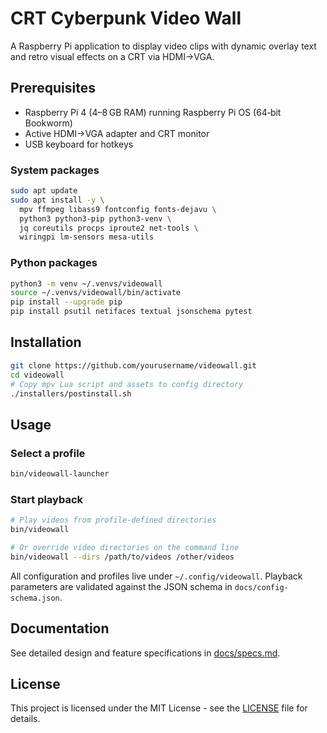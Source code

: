 # CRT Cyberpunk Video Wall

A Raspberry Pi application to display video clips with dynamic overlay text and retro visual effects on a CRT via HDMI→VGA.

## Prerequisites

- Raspberry Pi 4 (4–8 GB RAM) running Raspberry Pi OS (64‑bit Bookworm)
- Active HDMI→VGA adapter and CRT monitor
- USB keyboard for hotkeys

### System packages
```bash
sudo apt update
sudo apt install -y \
  mpv ffmpeg libass9 fontconfig fonts-dejavu \
  python3 python3-pip python3-venv \
  jq coreutils procps iproute2 net-tools \
  wiringpi lm-sensors mesa-utils
```

### Python packages
```bash
python3 -m venv ~/.venvs/videowall
source ~/.venvs/videowall/bin/activate
pip install --upgrade pip
pip install psutil netifaces textual jsonschema pytest
```

## Installation

```bash
git clone https://github.com/yourusername/videowall.git
cd videowall
# Copy mpv Lua script and assets to config directory
./installers/postinstall.sh
```

## Usage

### Select a profile
```bash
bin/videowall-launcher
```

### Start playback

```bash
# Play videos from profile-defined directories
bin/videowall

# Or override video directories on the command line
bin/videowall --dirs /path/to/videos /other/videos
```

All configuration and profiles live under `~/.config/videowall`.  Playback parameters are validated against the JSON schema in `docs/config-schema.json`.

## Documentation

See detailed design and feature specifications in [docs/specs.md](docs/specs.md).

## License

This project is licensed under the MIT License - see the [LICENSE](LICENSE) file for details.
